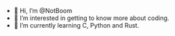 - 👋 Hi, I’m @NotBoom
- 👀 I’m interested in getting to know more about coding.
- 🌱 I’m currently learning C, Python and Rust.

<!---
NotBoom/NotBoom is a ✨ special ✨ repository because its `README.md` (this file) appears on your GitHub profile.
You can click the Preview link to take a look at your changes.
--->

